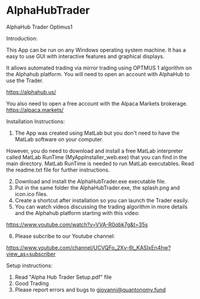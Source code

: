 # AlphaHubTrader
AlphaHub Trader Optimus1

Introduction:

This App can be run on any Windows operating system machine. 
It has a easy to use GUI with interactive features and graphical displays. 

It allows automated trading via mirror trading using OPTMUS 1 algorithm on the Alphahub platform.
You will need to open an account with AlphaHub to use the Trader.

https://alphahub.us/

You also need to open a free account with the Alpaca Markets brokerage. 
https://alpaca.markets/

Installation Instructions:

1) The App was created using MatLab but you don't need to have the MatLab software on your computer. 

However, you do need to download and install a free MatLab interpreter called MatLab RunTime (MyAppInstaller_web.exe) that you can find in the main directory. 
MatLab RunTime is needed to run MatLab executables. 
Read the readme.txt file for further instructions.  

2) Download and install the AlphaHubTrader.exe executable file. 
3) Put in the same folder the AlphaHubTrader.exe, the splash.png and icon.ico files.
4) Create a shortcut after installation so you can launch the Trader easily. 
5) You can watch videos discussing the trading algorithm in more details and the Alphahub platform starting with this video:

https://www.youtube.com/watch?v=VVA-R0qbk7g&t=35s

6) Please subcribe to our Youtube channel:

https://www.youtube.com/channel/UCVQFo_2Xv-6t_KASIxEn4hw?view_as=subscriber

Setup instructions:

1) Read "Alpha Hub Trader Setup.pdf" file
2) Good Trading
3) Please report errors and bugs to giovanni@quantonomy.fund






